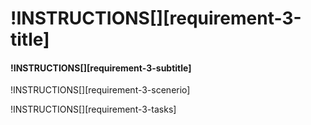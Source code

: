 # !INSTRUCTIONS[][requirement-3-title]

#### !INSTRUCTIONS[][requirement-3-subtitle]

!INSTRUCTIONS[][requirement-3-scenerio]

!INSTRUCTIONS[][requirement-3-tasks]